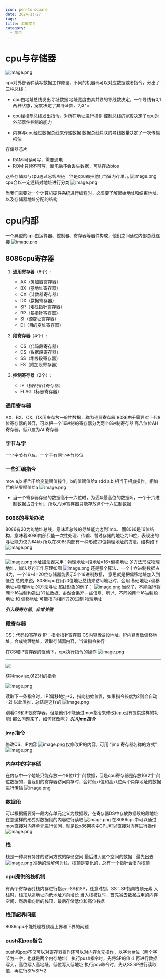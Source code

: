 ```yaml
---
icon: pen-to-square
date: 2024-12-27
tags: 
title: 汇编学习
category:
  - 项目
---
```

# cpu与存储器
![image.png](https://cdn.jsdelivr.net/gh/fakeppa/blog-img/20241227153707.png)

cpu对外部器件读写数据工作原理，不同的机器码可以对应数据或者指令，分出了三种总线：
- cpu由地址总线发出寻址数据
  地址宽度由其并联的导线数决定，一个导线有0,1两种状态，宽度决定了其寻址数，为2^n
  
- cpu经控制总线发出指令，对所在地址进行操作
  控制总线的宽度决定了cpu对外部器件控制的能力
  
- 内存与cpu经过数据总线来传递数据
  数据总线并联的导线数量决定了一次传输的位

存储器芯片
- RAM:可读可写，需要通电
- ROM:只读不可写，断电后不会丢失数据，可以存放bios

这些存储器与cpu通过总线项链，但是cpu都把他们当做内存单元
![image.png](https://cdn.jsdelivr.net/gh/fakeppa/blog-img/20241227154536.png)
cpu会以一定逻辑对地址进行分类
![image.png](https://cdn.jsdelivr.net/gh/fakeppa/blog-img/20241227155020.png)

当我们需要对一个计算机硬件系统进行编程时，必须要了解起始地址和结束地址，以及存储器地址分配的结构

# cpu内部
一个典型的cpu由运算器、控制器、寄存器等器件构成，他们之间通过内部总线连接
![image.png](https://cdn.jsdelivr.net/gh/fakeppa/blog-img/20241227155542.png)

## 8086cpu寄存器
1. **通用寄存器**（8个）:
   - AX（累加器寄存器）
   - BX（基地址寄存器）
   - CX（计数器寄存器）
   - DX（数据寄存器）
   - SP（堆栈指针寄存器）
   - BP（基指针寄存器）
   - SI（源变址寄存器）
   - DI（目的变址寄存器）

2. **段寄存器**（4个）:
   - CS（代码段寄存器）
   - DS（数据段寄存器）
   - SS（堆栈段寄存器）
   - ES（附加段寄存器）

3. **控制寄存器**（2个）:
   - IP（指令指针寄存器）
   - FLAG（标志寄存器）
### 通用寄存器
AX、BX、CX、DX用来存放一般性数据，称为通用寄存器
8086由于需要对上代8位寄存器的兼容，可以把一个16进制的寄存器分为两个8进制寄存器
高八位位AH寄存器，低八位为AL寄存器

### 字节与字
一个字节有八位，一个子有两个字节16位

### 一些汇编指令
mov a,b 相当于给变量赋值操作，b的值赋值给a
add a,b 相当于相加操作，相加后的结果赋值给a
![image.png](https://cdn.jsdelivr.net/gh/fakeppa/blog-img/20241227162444.png)

- 当一个寄存器存储的数据高于十六位时，为丢弃最高位的数据吗，一个十六进制数据占四个bit，所以八bit寄存器只能存放两个十六进制数据
### 8086的寻址办法
8086有20为的地址总线，意味着总线的寻址能力达到1mb。
而8086是16位结构，意味着8086内部只能一次性处理、传输、暂时存储的地址为16位，表现出的寻址能力仅为64kb
所以在8086内部有一种形成20位物理地址的方法，结构如下
![image.png](https://cdn.jsdelivr.net/gh/fakeppa/blog-img/20241227163257.png)

----
![image.png](https://cdn.jsdelivr.net/gh/fakeppa/blog-img/20241227163349.png)
地址加法器采用：物理地址=段地址×16+偏移地址   的方法形成物理地址，加法器的工作原理如图
![image.png](https://cdn.jsdelivr.net/gh/fakeppa/blog-img/20241227163612.png)
还是那个算法，一个十六进制数据占4为，一个16+4=20位存储器能表示5个16进制数据，
意思就是把偏移地址加入到低位
总的来说，8086cpu在用20位地址总线来访问地址时，会用  基础地址+偏移地址+物理地址  的方法寻址
超级形象的例子：
![image.png](https://cdn.jsdelivr.net/gh/fakeppa/blog-img/20241227164214.png)
当然了，不能强行将两个16进制构造出32位数据，必然会丢弃一些信息，所以，不同的两个16进制段地址 和 偏移地址 可能指向相同的20进制 物理地址 

***引入段寄存器，非常关键***

### 段寄存器
CS：代码段寄存器
IP：指令指针寄存器
CS内容当做段地址，IP内容当做偏移地址，合成物理地址，读取存储器内容，当做指令执行

在CS和IP寄存器的驱动下，cpu执行指令的操作
![image.png](https://cdn.jsdelivr.net/gh/fakeppa/blog-img/20241227170448.png)

----
![](https://cdn.jsdelivr.net/gh/fakeppa/blog-img/20241227170932.png)

获得mov ax,0123H的指令

![image.png](https://cdn.jsdelivr.net/gh/fakeppa/blog-img/20241227170651.png)

读取下一条指令时，IP(偏移地址+3，指向初始位置，如果指令长度为2则会自动+2)
以此类推，总结是这样的
![image.png](https://cdn.jsdelivr.net/gh/fakeppa/blog-img/20241227171549.png)

别看CS和IP是寄存器，但是他们不能通过mov指令来修改(cpu没有提供这样的功能)
那么问题来了，如何修改呢？
***引入jmp指令***
### jmp指令
修改CS、IP内容
![image.png](https://cdn.jsdelivr.net/gh/fakeppa/blog-img/20241227172511.png)
仅修改IP的内容，可用  "jmp   寄存器名称的方式"
![image.png](https://cdn.jsdelivr.net/gh/fakeppa/blog-img/20241227172800.png)

### 内存中的字存储
在内存中一个地址只能存放一个8位(1字节)数据，但是cpu寄存器是存放16(2字节)位数据的，当我们的寄存器访问内存时，会将低八位和高八位两个内存地址的数据进行传输
![image.png](https://cdn.jsdelivr.net/gh/fakeppa/blog-img/20241231200902.png)

### 数据段
可以根据需要将一段内存单元定义为数据段，在寄存器DS中存放数据段的段地址
在意这样的形式对数据段的内容进行读取
![image.png](https://cdn.jsdelivr.net/gh/fakeppa/blog-img/20250102183606.png)
在8086cpu中可以通过mov直接对内存单元进行访问，就是说x86架构中CPU可以直接对内存进行操作
![image.png](https://cdn.jsdelivr.net/gh/fakeppa/blog-img/20250102184200.png)

### 栈
栈是一种具有特殊的访问方式的存储空间
最后进入这个空间的数据，最先出去
![image.png](https://cdn.jsdelivr.net/gh/fakeppa/blog-img/20250102185638.png)
准确的理解何为栈，栈顶是变化的，总有一个指针会指向栈顶

### cpu提供的栈机制
有两个寄存器对栈内存进行指示--SS和SP，任意时刻，SS：SP指向栈顶元素
入栈时，栈顶从高地址向低地址方向增长
当入栈被执时，首先减去数据占用的内存空间，然后指向新的栈顶，最后存储低位和高位数据

### 栈顶超界问题
8086cpu不能处理栈顶超上界和下界的问题

### push和pop指令
push和pop不仅可以对寄存器操作还可以对内存单元操作，以字为单位（两个字节为一字，也就是两个内存地址）
执行push指令时，先将SP的值-2
再进行数据写入，高位写入高地址，低位写入低地址
执行pop命令时，先从SS:SP进行读取值，再进行SP=SP+2